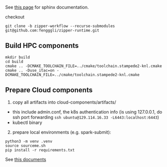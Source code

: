 See [this page](https://fengggli.github.io/zipper-runtime) for sphinx documentation.

checkout
```
git clone -b zipper-workflow --recurse-submodules git@github.com:fengggli/zipper-runtime.git
```

Build HPC components
---------------------

```
mkdir build
cd build
cmake .. -DCMAKE_TOOLCHAIN_FILE=../cmake/toolchain.stampede2-knl.cmake
cmake .. -Duse_itac=on -DCMAKE_TOOLCHAIN_FILE=../cmake/toolchain.stampede2-knl.cmake
```

Prepare Cloud components
---------------------------
1. copy all artifacts into cloud-components/artifacts/
  - this include admin.conf, the k8s authentication info (is using 127.0.0.1, do ssh port forwarding ``ssh ubuntu@129.114.16.33 -L6443:localhost:6443``)
  - kubectl binary

2. prepare local environments (e.g. spark-submit):
```
python3 -m venv .venv
source sourceme.sh
pip install -r requirements.txt
```

See [this documents](cloud-components/HOWTO.md)
